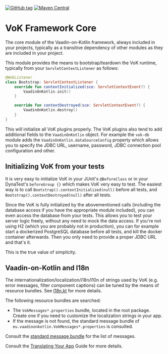 [![GitHub tag](https://img.shields.io/github/tag/mvysny/vaadin-on-kotlin.svg)](https://github.com/mvysny/vaadin-on-kotlin/tags)
[![Maven Central](https://maven-badges.herokuapp.com/maven-central/eu.vaadinonkotlin/vok-framework/badge.svg)](https://maven-badges.herokuapp.com/maven-central/eu.vaadinonkotlin/vok-framework)

# VoK Framework Core

The core module of the Vaadin-on-Kotlin framework, always included in your projects, typically
as a transitive dependency of other modules as they are included in your project.

This module provides the means to bootstrap/teardown the VoK runtime, typically from your
`ServletContextListener` as follows:

```kotlin
@WebListener
class Bootstrap: ServletContextListener {
    override fun contextInitialized(sce: ServletContextEvent?) {
        VaadinOnKotlin.init()
    }

    override fun contextDestroyed(sce: ServletContextEvent?) {
        VaadinOnKotlin.destroy()
    }
}
```

This will initialize all VoK plugins properly. The VoK plugins also tend to add additional fields
to the `VaadinOnKotlin` object. For example the `vok-db` module adds the
`VaadinOnKotlin.dataSourceConfig` property which allows you to specify the JDBC URL, username, password,
JDBC connection pool configuration and other.

## Initializing VoK from your tests

It is very easy to initialize VoK in your JUnit's `@BeforeClass` or in your DynaTest's `beforeGroup {}` which
makes VoK very easy to test. The easiest way is to call `Bootstrap().contextInitialized(null)` before all tests,
and `Bootstrap().contextDestroyed(null)` after all tests.

Since the VoK is fully initialized by the abovementioned calls (including the database access if you have the appropriate
module included), you can even access the database from your tests.
This allows you to test your server logic freely, without any need to mock the data access.
If you're not using H2 (which you are probably not in production), you can for example start a dockerized
PostgreSQL database before all tests, and kill the docker container afterwards. Then you only need to
provide a proper JDBC URL and that's it.

This is the true value of simplicity.

## Vaadin-on-Kotlin and I18n

The internationalization/localization/i18n/l10n of strings used by VoK (e.g. error messages,
filter component captions) can be tuned by the means of resource bundles. See
[I18n.kt](src/main/kotlin/eu/vaadinonkotlin/I18n.kt) for more details.

The following resource bundles are searched:

* The `VokMessages*.properties` bundle, located in the root package. Create one if you need to customize the localization
  strings in your app.
* If the message is not found, the standard message bundle of `eu.vaadinonkotlin.VokMessages*.properties` is consulted.

Consult the [standard message bundle](src/main/resources/eu/vaadinonkotlin/VokMessages.properties) for the list of messages.

Consult the [Translating Your App](https://www.vaadinonkotlin.eu/i18n.html) Guide for more details.
